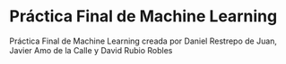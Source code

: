 # Práctica Final de Machine Learning
Práctica Final de Machine Learning creada por Daniel Restrepo de Juan, Javier Amo de la Calle y David Rubio Robles
